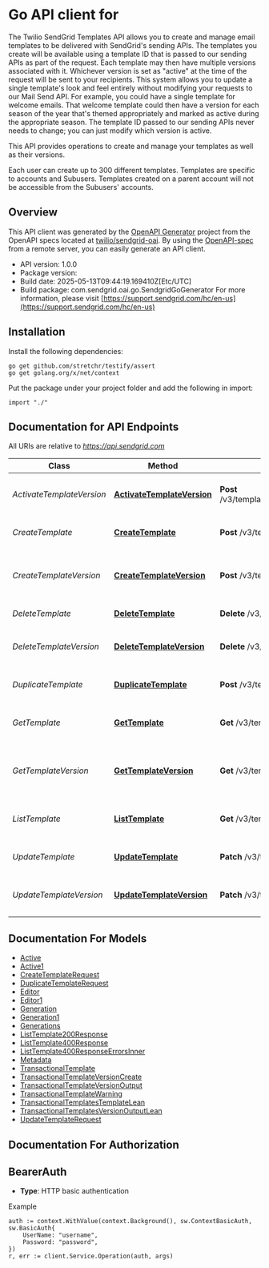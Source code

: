 # Go API client for 

The Twilio SendGrid Templates API allows you to create and manage email templates to be delivered with SendGrid's sending APIs. The templates you create will be available using a template ID that is passed to our sending APIs as part of the request. Each template may then have multiple versions associated with it. Whichever version is set as \"active\" at the time of the request will be sent to your recipients. This system allows you to update a single template's look and feel entirely without modifying your requests to our Mail Send API. For example, you could have a single template for welcome emails. That welcome template could then have a version for each season of the year that's themed appropriately and marked as active during the appropriate season. The template ID passed to our sending APIs never needs to change; you can just modify which version is active.

This API provides operations to create and manage your templates as well as their versions.

Each user can create up to 300 different templates. Templates are specific to accounts and Subusers. Templates created on a parent account will not be accessible from the Subusers' accounts.

## Overview
This API client was generated by the [OpenAPI Generator](https://openapi-generator.tech) project from the OpenAPI specs located at [twilio/sendgrid-oai](https://github.com/twilio/sendgrid-oai/tree/main/spec).  By using the [OpenAPI-spec](https://www.openapis.org/) from a remote server, you can easily generate an API client.

- API version: 1.0.0
- Package version: 
- Build date: 2025-05-13T09:44:19.169410Z[Etc/UTC]
- Build package: com.sendgrid.oai.go.SendgridGoGenerator
For more information, please visit [https://support.sendgrid.com/hc/en-us](https://support.sendgrid.com/hc/en-us)

## Installation

Install the following dependencies:

```shell
go get github.com/stretchr/testify/assert
go get golang.org/x/net/context
```

Put the package under your project folder and add the following in import:

```golang
import "./"
```

## Documentation for API Endpoints

All URIs are relative to *https://api.sendgrid.com*

Class | Method | HTTP request | Description
------------ | ------------- | ------------- | -------------
*ActivateTemplateVersion* | [**ActivateTemplateVersion**](docs/ActivateTemplateVersion.md#activatetemplateversion) | **Post** /v3/templates/{TemplateId}/versions/{VersionId}/activate | Activate a transactional template version.
*CreateTemplate* | [**CreateTemplate**](docs/CreateTemplate.md#createtemplate) | **Post** /v3/templates | Create a transactional template.
*CreateTemplateVersion* | [**CreateTemplateVersion**](docs/CreateTemplateVersion.md#createtemplateversion) | **Post** /v3/templates/{TemplateId}/versions | Create a new transactional template version.
*DeleteTemplate* | [**DeleteTemplate**](docs/DeleteTemplate.md#deletetemplate) | **Delete** /v3/templates/{TemplateId} | Delete a template.
*DeleteTemplateVersion* | [**DeleteTemplateVersion**](docs/DeleteTemplateVersion.md#deletetemplateversion) | **Delete** /v3/templates/{TemplateId}/versions/{VersionId} | Delete a transactional template version.
*DuplicateTemplate* | [**DuplicateTemplate**](docs/DuplicateTemplate.md#duplicatetemplate) | **Post** /v3/templates/{TemplateId} | Duplicate a transactional template.
*GetTemplate* | [**GetTemplate**](docs/GetTemplate.md#gettemplate) | **Get** /v3/templates/{TemplateId} | Retrieve a single transactional template.
*GetTemplateVersion* | [**GetTemplateVersion**](docs/GetTemplateVersion.md#gettemplateversion) | **Get** /v3/templates/{TemplateId}/versions/{VersionId} | Retrieve a specific transactional template version.
*ListTemplate* | [**ListTemplate**](docs/ListTemplate.md#listtemplate) | **Get** /v3/templates | Retrieve paged transactional templates.
*UpdateTemplate* | [**UpdateTemplate**](docs/UpdateTemplate.md#updatetemplate) | **Patch** /v3/templates/{TemplateId} | Edit a transactional template.
*UpdateTemplateVersion* | [**UpdateTemplateVersion**](docs/UpdateTemplateVersion.md#updatetemplateversion) | **Patch** /v3/templates/{TemplateId}/versions/{VersionId} | Edit a transactional template version.


## Documentation For Models

 - [Active](Active.md)
 - [Active1](Active1.md)
 - [CreateTemplateRequest](CreateTemplateRequest.md)
 - [DuplicateTemplateRequest](DuplicateTemplateRequest.md)
 - [Editor](Editor.md)
 - [Editor1](Editor1.md)
 - [Generation](Generation.md)
 - [Generation1](Generation1.md)
 - [Generations](Generations.md)
 - [ListTemplate200Response](ListTemplate200Response.md)
 - [ListTemplate400Response](ListTemplate400Response.md)
 - [ListTemplate400ResponseErrorsInner](ListTemplate400ResponseErrorsInner.md)
 - [Metadata](Metadata.md)
 - [TransactionalTemplate](TransactionalTemplate.md)
 - [TransactionalTemplateVersionCreate](TransactionalTemplateVersionCreate.md)
 - [TransactionalTemplateVersionOutput](TransactionalTemplateVersionOutput.md)
 - [TransactionalTemplateWarning](TransactionalTemplateWarning.md)
 - [TransactionalTemplatesTemplateLean](TransactionalTemplatesTemplateLean.md)
 - [TransactionalTemplatesVersionOutputLean](TransactionalTemplatesVersionOutputLean.md)
 - [UpdateTemplateRequest](UpdateTemplateRequest.md)


## Documentation For Authorization



## BearerAuth

- **Type**: HTTP basic authentication

Example

```golang
auth := context.WithValue(context.Background(), sw.ContextBasicAuth, sw.BasicAuth{
    UserName: "username",
    Password: "password",
})
r, err := client.Service.Operation(auth, args)
```

